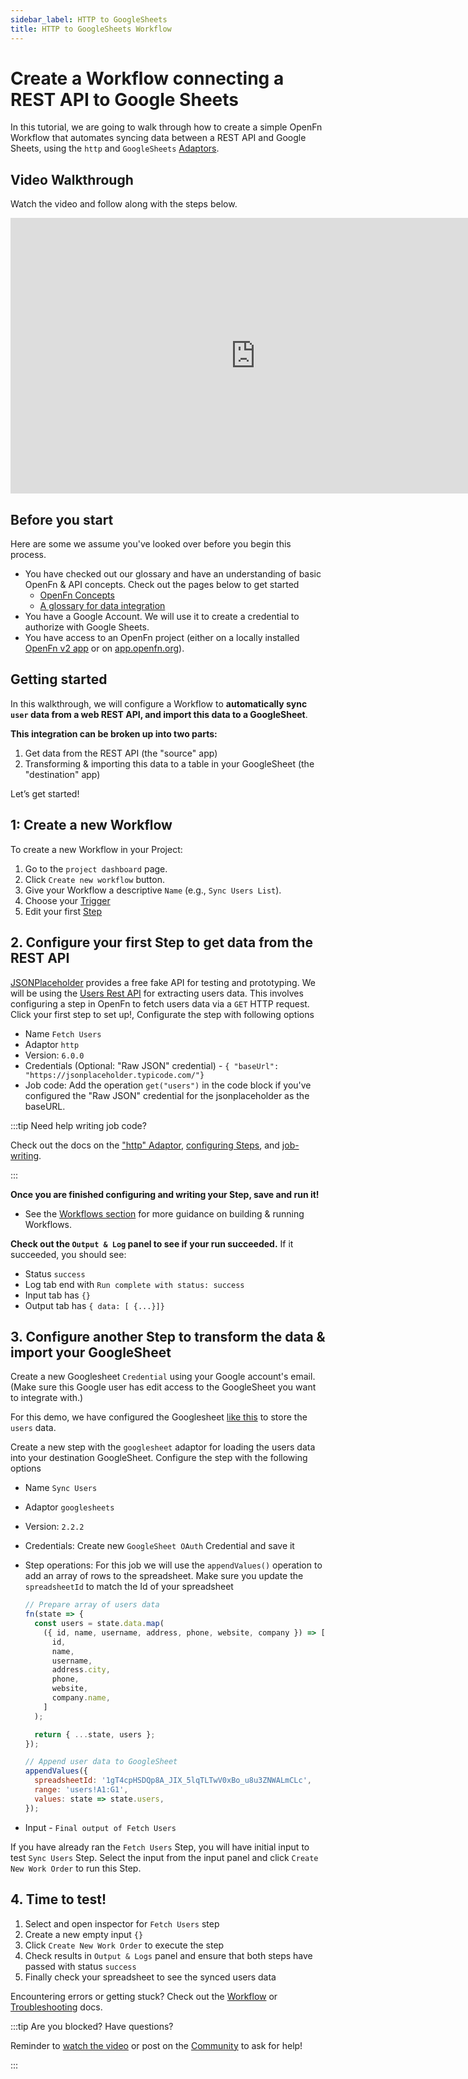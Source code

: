 ```yaml
---
sidebar_label: HTTP to GoogleSheets
title: HTTP to GoogleSheets Workflow
---
```


# Create a Workflow connecting a REST API to Google Sheets

In this tutorial, we are going to walk through how to create a simple OpenFn
Workflow that automates syncing data between a REST API and Google Sheets, using
the `http` and `GoogleSheets` [Adaptors](/adaptors).

## Video Walkthrough

Watch the video and follow along with the steps below.

<iframe width="784" height="441" src="https://www.youtube.com/embed/PMj8445gLA4?si=WbJ4tmr_jnKyBfg8" title="YouTube video player" frameborder="0" allow="accelerometer; autoplay; clipboard-write; encrypted-media; gyroscope; picture-in-picture; web-share" allowfullscreen></iframe>

## Before you start

Here are some we assume you've looked over before you begin this process.

- You have checked out our glossary and have an understanding of basic OpenFn &
  API concepts. Check out the pages below to get started
  - [OpenFn Concepts](../get-started/terminology.md)
  - [A glossary for data integration](../get-started/glossary.md)
- You have a Google Account. We will use it to create a credential to authorize
  with Google Sheets.
- You have access to an OpenFn project (either on a locally installed
  [OpenFn v2 app](https://github.com/OpenFn/lightning) or on
  [app.openfn.org](https://app.openfn.org)).

## Getting started

In this walkthrough, we will configure a Workflow to **automatically sync `user`
data from a web REST API, and import this data to a GoogleSheet**.

**This integration can be broken up into two parts:**

1. Get data from the REST API (the "source" app)
2. Transforming & importing this data to a table in your GoogleSheet (the
   "destination" app)

Let’s get started!

## 1: Create a new Workflow

To create a new Workflow in your Project:

1. Go to the `project dashboard` page.
2. Click `Create new workflow` button.
3. Give your Workflow a descriptive `Name` (e.g., `Sync Users List`).
4. Choose your [Trigger](../build/triggers.md)
5. Edit your first [Step](../build/steps/steps.md)

## 2. Configure your first Step to get data from the REST API

[JSONPlaceholder](https://jsonplaceholder.typicode.com/users) provides a free
fake API for testing and prototyping. We will be using the
[Users Rest API](https://jsonplaceholder.typicode.com/users) for extracting
users data. This involves configuring a step in OpenFn to fetch users data via a
`GET` HTTP request. Click your first step to set up!, Configurate the step with
following options

- Name `Fetch Users`
- Adaptor `http`
- Version: `6.0.0`
- Credentials (Optional: "Raw JSON" credential) -
  `{ "baseUrl": "https://jsonplaceholder.typicode.com/"}`
- Job code: Add the operation `get("users")` in the code block if you've
  configured the "Raw JSON" credential for the jsonplaceholder as the baseURL.

:::tip Need help writing job code?

Check out the docs on the ["http" Adaptor](/adaptors/packages/http-readme),
[configuring Steps](../build/steps/steps.md), and
[job-writing](../jobs/jobs-writing-guide.md).

:::

**Once you are finished configuring and writing your Step, save and run it!**

- See the [Workflows section](../build/workflows.md) for more guidance on
  building & running Workflows.

**Check out the `Output & Log` panel to see if your run succeeded.** If it
succeeded, you should see:

- Status `success`
- Log tab end with `Run complete with status: success`
- Input tab has `{}`
- Output tab has `{ data: [ {...}]}`

## 3. Configure another Step to transform the data & import your GoogleSheet

Create a new Googlesheet `Credential` using your Google account's email. (Make
sure this Google user has edit access to the GoogleSheet you want to integrate
with.)

For this demo, we have configured the Googlesheet
[like this](https://docs.google.com/spreadsheets/d/1gT4cpHSDQp8A_JIX_5lqTLTwV0xBo_u8u3ZNWALmCLc/edit?usp=sharing)
to store the `users` data.

Create a new step with the `googlesheet` adaptor for loading the users data into
your destination GoogleSheet. Configure the step with the following options

- Name `Sync Users`
- Adaptor `googlesheets`
- Version: `2.2.2`
- Credentials: Create new `GoogleSheet OAuth` Credential and save it
- Step operations: For this job we will use the `appendValues()` operation to
  add an array of rows to the spreadsheet. Make sure you update the
  `spreadsheetId` to match the Id of your spreadsheet

  ```js
  // Prepare array of users data
  fn(state => {
    const users = state.data.map(
      ({ id, name, username, address, phone, website, company }) => [
        id,
        name,
        username,
        address.city,
        phone,
        website,
        company.name,
      ]
    );

    return { ...state, users };
  });

  // Append user data to GoogleSheet
  appendValues({
    spreadsheetId: '1gT4cpHSDQp8A_JIX_5lqTLTwV0xBo_u8u3ZNWALmCLc',
    range: 'users!A1:G1',
    values: state => state.users,
  });
  ```

- Input - `Final output of Fetch Users`

If you have already ran the `Fetch Users` Step, you will have initial input to
test `Sync Users` Step. Select the input from the input panel and click
`Create New Work Order` to run this Step.

## 4. Time to test!

1. Select and open inspector for `Fetch Users` step
2. Create a new empty input `{}`
3. Click `Create New Work Order` to execute the step
4. Check results in `Output & Logs` panel and ensure that both steps have passed
   with status `success`
5. Finally check your spreadsheet to see the synced users data

Encountering errors or getting stuck? Check out the
[Workflow](../build/workflows.md) or
[Troubleshooting](../monitor-history/troubleshooting.md) docs.

:::tip Are you blocked? Have questions?

Reminder to [watch the video](#video-walkthrough) or post on the
[Community](https://community.openfn.org) to ask for help!

:::
